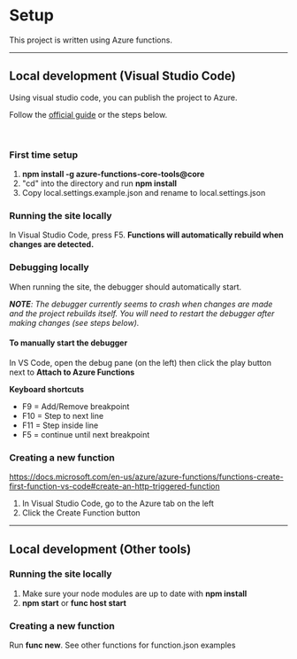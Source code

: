 # Setup
This project is written using Azure functions.

---

## Local development (Visual Studio Code)
Using visual studio code, you can publish the project to Azure.

Follow the [official guide](https://docs.microsoft.com/en-us/azure/azure-functions/functions-create-first-function-vs-code#test-the-function-locally) or the steps below.

<br>

### First time setup
1. **npm install -g azure-functions-core-tools@core**
2. "cd" into the directory and run **npm install**
3. Copy local.settings.example.json and rename to local.settings.json

### Running the site locally
In Visual Studio Code, press F5. **Functions will automatically rebuild when changes are detected.**

### Debugging locally
When running the site, the debugger should automatically start.

_**NOTE**: The debugger currently seems to crash when changes are made and the project rebuilds itself. You will need to restart the debugger after making changes (see steps below)._

#### To manually start the debugger
In VS Code, open the debug pane (on the left) then click the play button next to **Attach to Azure Functions**

**Keyboard shortcuts**
* F9 = Add/Remove breakpoint
* F10 = Step to next line
* F11 = Step inside line
* F5 = continue until next breakpoint

### Creating a new function
https://docs.microsoft.com/en-us/azure/azure-functions/functions-create-first-function-vs-code#create-an-http-triggered-function

1. In Visual Studio Code, go to the Azure tab on the left
2. Click the Create Function button

---

## Local development (Other tools)

### Running the site locally
1. Make sure your node modules are up to date with **npm install**
2. **npm start** or **func host start**

### Creating a new function
Run **func new**. See other functions for function.json examples